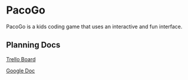 
# PacoGo

PacoGo is a kids coding game that uses an interactive and fun interface. 


## Planning Docs
[Trello Board](https://trello.com/b/Tl544AkH/pacogo)

[Google Doc](https://docs.google.com/document/d/1_qapej-GwTKX1vqEojnWcYB2Fm5URmYM3AdLmSVfnMA/edit)




